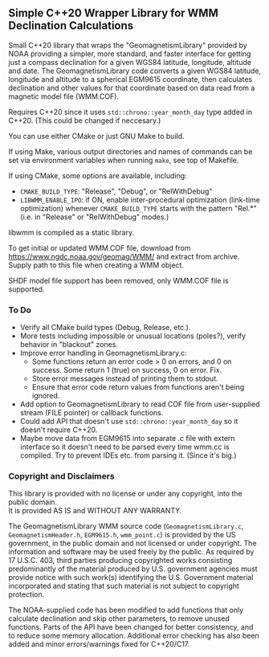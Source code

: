 
Simple C++20 Wrapper Library for WMM Declination Calculations
-------------------------------------------------------------

Small C++20 library that wraps the "GeomagnetismLibrary" provided by NOAA
providing a simpler, more standard, and faster interface for getting just a compass
declination for a given WGS84 latitude, longitude, altitude and date. The
GeomagnetismLibrary code converts a given WGS84 latitude, longitude and altitude
to a spherical EGM9615 coordinate, then calculates declination and other values
for that coordinate based on data read from a magnetic model file (WMM.COF).

Requires C++20 since it uses `std::chrono::year_month_day` type added in C++20.
(This could be changed if neccesary.)  

You can use either CMake or just GNU Make to build. 

If using Make, various output 
directories and names of commands can be set via environment variables when running `make`,
see top of Makefile.

If using CMake, some options are available, including: 
  * `CMAKE_BUILD_TYPE`: "Release", "Debug", or "RelWithDebug"
  * `LIBWMM_ENABLE_IPO`: if ON, enable inter-procedural optimization (link-time optimization) whenever `CMAKE_BUILD_TYPE` starts with the pattern "Rel.\*" (i.e. in "Release" or "RelWithDebug" modes.) 

libwmm is compiled as a static library.

To get initial or updated WMM.COF file, download from 
<https://www.ngdc.noaa.gov/geomag/WMM/> and extract from archive.   
Supply path to this file when creating a WMM object.

SHDF model file support has been removed, only WMM.COF file is supported.

### To Do

  * Verify all CMake build types (Debug, Release, etc.). 
  * More tests including impossible or unusual locations (poles?), verify behavior in "blackout" zones.
  * Improve error handling in GeomagnetismLibrary.c:
    * Some functions return an error code > 0 on errors, and 0 on success. Some return 1 (true) on success, 0 on error. Fix.
    * Store error messages instead of printing them to stdout.
    * Ensure that error code return values from functions aren't being ignored.
  * Add option to GeomagnetismLibrary to read COF file from user-supplied stream (FILE pointer) or callback functions.
  * Could add API that doesn't use `std::chrono::year_month_day` so it doesn't require C++20.
  * Maybe move data from EGM9615 into separate .c file with extern interface so it doesn't need to be parsed every time wmm.cc is compiled. Try to prevent IDEs etc.  from parsing it. (Since it's big.) 

### Copyright and Disclaimers

This library is provided with no license or under any copyright, into the public domain.  
It is provided AS IS and WITHOUT ANY WARRANTY.

The GeomagnetismLibrary WMM source code (`GeomagnetismLibrary.c`, `GeomagnetismHeader.h`, `EGM9615.h`, `wmm_point.c`) 
is provided by the US government, in the public domain and not licensed or under copyright.
The information and software may be used freely by the public. As required by 17 U.S.C. 403,
third parties producing copyrighted works consisting predominantly of the material produced by
U.S. government agencies must provide notice with such work(s) identifying the U.S. Government material
incorporated and stating that such material is not subject to copyright protection.

The NOAA-supplied code has been modified to add functions that only calculate declination and skip other parameters,
to remove unused functions. Parts of the API have been changed for better consistency, and to reduce some memory allocation.
Additional error checking has also been added and minor errors/warnings fixed for C++20/C17.

